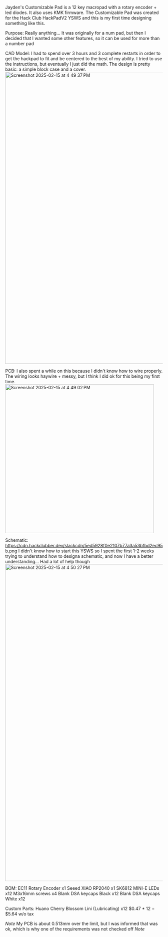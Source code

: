 Jayden's Customizable Pad is a 12 key macropad with a rotary encoder + led diodes. It also uses KMK firmware.
The Customizable Pad was created for the Hack Club HackPadV2 YSWS and this is my first time designing something like this.


Purpose:
Really anything...
It was originally for a num pad, but then I decided that I wanted some other features, so it can be used for more than a number pad


CAD Model:
I had to spend over 3 hours and 3 complete restarts in order to get the hackpad to fit and be centered to the best of my ability. I tried to use the instructions, but eventually I just did the math. The design is pretty basic: a simple block case and a cover.
<img width="931" alt="Screenshot 2025-02-15 at 4 49 37 PM" src="https://github.com/user-attachments/assets/258e116a-002f-4be8-8aa8-bdca96c725df" />



PCB:
I also spent a while on this because I didn't know how to wire properly. The wiring looks haywire + messy, but I think I did ok for this being my first time.
<img width="475" alt="Screenshot 2025-02-15 at 4 49 02 PM" src="https://github.com/user-attachments/assets/c5df894a-2346-411d-a363-387d20482120" />


Schematic:
https://cdn.hackclubber.dev/slackcdn/5ed5928f0e2107b77a3a53bfbd2ec95b.png
I didn't know how to start this YSWS so I spent the first 1-2 weeks trying to understand how to designa schematic, and now I have a better understanding... Had a lot of help though
<img width="1011" alt="Screenshot 2025-02-15 at 4 50 27 PM" src="https://github.com/user-attachments/assets/2bfeaf15-80f1-4c1d-a7d0-77444bca768b" />


BOM:
EC11 Rotary Encoder x1
Seeed XIAO RP2040 x1
SK6812 MINI-E LEDs x12
M3x16mm screws x4
Blank DSA keycaps Black x12
Blank DSA keycaps White x12


Custom Parts:
Huano Cherry Blossom Lini (Lubricating) x12
$0.47 * 12 = $5.64 w/o tax


*Note* My PCB is about 0.513mm over the limit, but I was informed that was ok, which is why one of the requirements was not checked off *Note*
